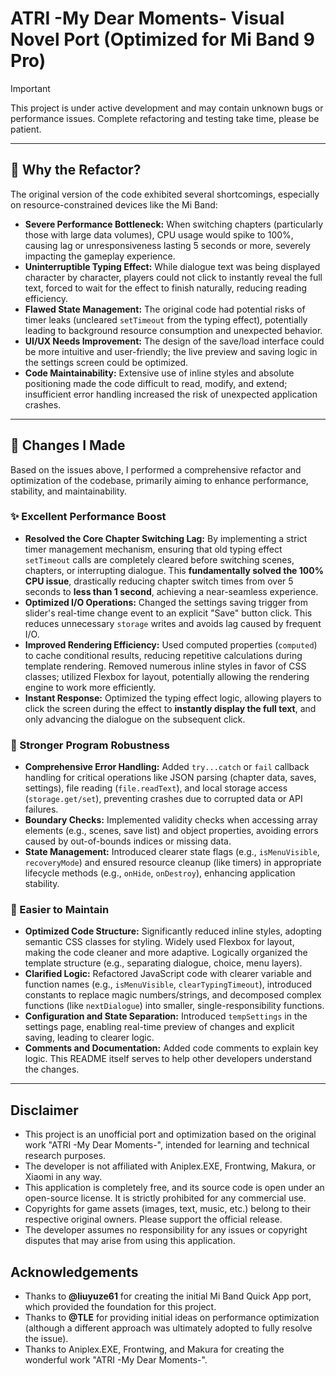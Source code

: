 # ATRI -My Dear Moments- Visual Novel Port (Optimized for Mi Band 9 Pro)

> [!IMPORTANT]
> 
> This project is under active development and may contain unknown bugs or performance issues. Complete refactoring and testing take time, please be patient.

---

## 🤔 Why the Refactor?

The original version of the code exhibited several shortcomings, especially on resource-constrained devices like the Mi Band:

*   **Severe Performance Bottleneck:** When switching chapters (particularly those with large data volumes), CPU usage would spike to 100%, causing lag or unresponsiveness lasting 5 seconds or more, severely impacting the gameplay experience.
*   **Uninterruptible Typing Effect:** While dialogue text was being displayed character by character, players could not click to instantly reveal the full text, forced to wait for the effect to finish naturally, reducing reading efficiency.
*   **Flawed State Management:** The original code had potential risks of timer leaks (uncleared `setTimeout` from the typing effect), potentially leading to background resource consumption and unexpected behavior.
*   **UI/UX Needs Improvement:** The design of the save/load interface could be more intuitive and user-friendly; the live preview and saving logic in the settings screen could be optimized.
*   **Code Maintainability:** Extensive use of inline styles and absolute positioning made the code difficult to read, modify, and extend; insufficient error handling increased the risk of unexpected application crashes.

---

## 🔧 Changes I Made

Based on the issues above, I performed a comprehensive refactor and optimization of the codebase, primarily aiming to enhance performance, stability, and maintainability.

### ✨ Excellent Performance Boost

*   **Resolved the Core Chapter Switching Lag:** By implementing a strict timer management mechanism, ensuring that old typing effect `setTimeout` calls are completely cleared before switching scenes, chapters, or interrupting dialogue. This **fundamentally solved the 100% CPU issue**, drastically reducing chapter switch times from over 5 seconds to **less than 1 second**, achieving a near-seamless experience.
*   **Optimized I/O Operations:** Changed the settings saving trigger from slider's real-time change event to an explicit "Save" button click. This reduces unnecessary `storage` writes and avoids lag caused by frequent I/O.
*   **Improved Rendering Efficiency:** Used computed properties (`computed`) to cache conditional results, reducing repetitive calculations during template rendering. Removed numerous inline styles in favor of CSS classes; utilized Flexbox for layout, potentially allowing the rendering engine to work more efficiently.
*   **Instant Response:** Optimized the typing effect logic, allowing players to click the screen during the effect to **instantly display the full text**, and only advancing the dialogue on the subsequent click.

### 🧱 Stronger Program Robustness

*   **Comprehensive Error Handling:** Added `try...catch` or `fail` callback handling for critical operations like JSON parsing (chapter data, saves, settings), file reading (`file.readText`), and local storage access (`storage.get/set`), preventing crashes due to corrupted data or API failures.
*   **Boundary Checks:** Implemented validity checks when accessing array elements (e.g., scenes, save list) and object properties, avoiding errors caused by out-of-bounds indices or missing data.
*   **State Management:** Introduced clearer state flags (e.g., `isMenuVisible`, `recoveryMode`) and ensured resource cleanup (like timers) in appropriate lifecycle methods (e.g., `onHide`, `onDestroy`), enhancing application stability.

### 🧰 Easier to Maintain

*   **Optimized Code Structure:** Significantly reduced inline styles, adopting semantic CSS classes for styling. Widely used Flexbox for layout, making the code cleaner and more adaptive. Logically organized the template structure (e.g., separating dialogue, choice, menu layers).
*   **Clarified Logic:** Refactored JavaScript code with clearer variable and function names (e.g., `isMenuVisible`, `clearTypingTimeout`), introduced constants to replace magic numbers/strings, and decomposed complex functions (like `nextDialogue`) into smaller, single-responsibility functions.
*   **Configuration and State Separation:** Introduced `tempSettings` in the settings page, enabling real-time preview of changes and explicit saving, leading to clearer logic.
*   **Comments and Documentation:** Added code comments to explain key logic. This README itself serves to help other developers understand the changes.

---

## Disclaimer

*   This project is an unofficial port and optimization based on the original work "ATRI -My Dear Moments-", intended for learning and technical research purposes.
*   The developer is not affiliated with Aniplex.EXE, Frontwing, Makura, or Xiaomi in any way.
*   This application is completely free, and its source code is open under an open-source license. It is strictly prohibited for any commercial use.
*   Copyrights for game assets (images, text, music, etc.) belong to their respective original owners. Please support the official release.
*   The developer assumes no responsibility for any issues or copyright disputes that may arise from using this application.

## Acknowledgements

*   Thanks to **@liuyuze61** for creating the initial Mi Band Quick App port, which provided the foundation for this project.
*   Thanks to **@TLE** for providing initial ideas on performance optimization (although a different approach was ultimately adopted to fully resolve the issue).
*   Thanks to Aniplex.EXE, Frontwing, and Makura for creating the wonderful work "ATRI -My Dear Moments-".
